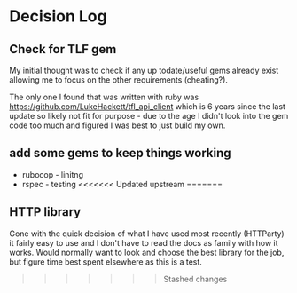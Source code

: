 # Decision Log

## Check for TLF gem

My initial thought was to check if any up todate/useful gems already exist allowing me to focus on the other requirements (cheating?).

The only one I found that was written with ruby was https://github.com/LukeHackett/tfl_api_client which is 6 years since the last update so likely not fit for purpose - due to the age I didn't look into the gem code too much and figured I was best to just build my own.

## add some gems to keep things working

* rubocop - linitng
* rspec - testing
<<<<<<< Updated upstream
=======

## HTTP library

Gone with the quick decision of what I have used most recently (HTTParty) it fairly easy to use and I don't have to read the docs as family with how it works. Would normally want to look and choose the best library for the job, but figure time best spent elsewhere as this is a test.

>>>>>>> Stashed changes
